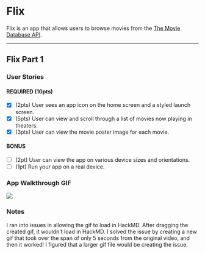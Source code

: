 # Flix

Flix is an app that allows users to browse movies from the [The Movie Database API](http://docs.themoviedb.apiary.io/#).

---

## Flix Part 1

### User Stories

#### REQUIRED (10pts)
- [x] (2pts) User sees an app icon on the home screen and a styled launch screen.
- [x] (5pts) User can view and scroll through a list of movies now playing in theaters.
- [x] (3pts) User can view the movie poster image for each movie.

#### BONUS
- [ ] (2pt) User can view the app on various device sizes and orientations.
- [ ] (1pt) Run your app on a real device.

### App Walkthrough GIF

![](https://i.imgur.com/stTHSN8.gif)


### Notes
I ran into issues in allowing the gif to load in HackMD. After dragging the created gif, it wouldn't load in HackMD. I solved the issue by creating a new gif that took over the span of only 5 seconds from the original video, and then it worked! I figured that a larger gif file would be creating the issue.
